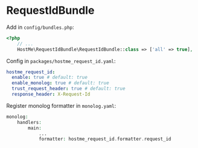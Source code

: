 RequestIdBundle
==============

Add in `config/bundles.php`:

```php
<?php
    // ...
    HostMe\RequestIdBundle\RequestIdBundle::class => ['all' => true],
```

Config in `packages/hostme_request_id.yaml`:

```yaml
hostme_request_id:
  enable: true # default: true
  enable_monolog: true # default: true
  trust_request_header: true # default: true
  response_header: X-Request-Id
```

Register monolog formatter in `monolog.yaml`:

```php
monolog:
    handlers:
        main:
            ...
            formatter: hostme_request_id.formatter.request_id
```
